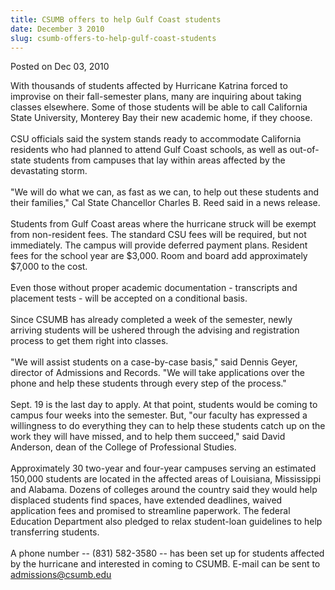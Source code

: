 ```yaml
---
title: CSUMB offers to help Gulf Coast students
date: December 3 2010
slug: csumb-offers-to-help-gulf-coast-students
---
```


  



<span class="date">Posted on Dec 03, 2010    </span>
<p>With thousands of students affected by Hurricane Katrina forced
to improvise on their fall-semester plans, many are inquiring about
taking classes elsewhere. Some of those students will be able to
call California State University, Monterey Bay their new academic
home, if they choose.<br>
<br>
CSU officials said the system stands ready to accommodate
California residents who had planned to attend Gulf Coast schools,
as well as out-of-state students from campuses that lay within
areas affected by the devastating storm.<br>
<br>
&quot;We will do what we can, as fast as we can, to help out these
students and their families,&quot; Cal State Chancellor Charles B. Reed
said in a news release.<br>
<br>
Students from Gulf Coast areas where the hurricane struck will be
exempt from non-resident fees. The standard CSU fees will be
required, but not immediately. The campus will provide deferred
payment plans. Resident fees for the school year are $3,000. Room
and board add approximately $7,000 to the cost.<br>
<br>
Even those without proper academic documentation - transcripts and
placement tests - will be accepted on a conditional basis.<br>
<br>
Since CSUMB has already completed a week of the semester, newly
arriving students will be ushered through the advising and
registration process to get them right into classes.<br>
<br>
&quot;We will assist students on a case-by-case basis,&quot; said Dennis
Geyer, director of Admissions and Records. &quot;We will take
applications over the phone and help these students through every
step of the process.&quot;<br>
<br>
Sept. 19 is the last day to apply. At that point, students would be
coming to campus four weeks into the semester. But, &quot;our faculty
has expressed a willingness to do everything they can to help these
students catch up on the work they will have missed, and to help
them succeed,&quot; said David Anderson, dean of the College of
Professional Studies.<br>
<br>
Approximately 30 two-year and four-year campuses serving an
estimated 150,000 students are located in the affected areas of
Louisiana, Mississippi and Alabama. Dozens of colleges around the
country said they would help displaced students find spaces, have
extended deadlines, waived application fees and promised to
streamline paperwork. The federal Education Department also pledged
to relax student-loan guidelines to help transferring
students.<br>
<br>
A phone number -- (831) 582-3580 -- has been set up for students
affected by the hurricane and interested in coming to CSUMB. E-mail
can be sent to <a href="mailto:admissions@csumb.edu" rel="nofollow">admissions@csumb.edu</a></br></br></br></br></br></br></br></br></br></br></br></br></br></br></br></br></br></br></p>





 
